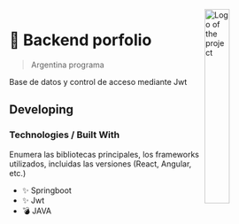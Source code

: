 <img src="https://avatars.githubusercontent.com/u/26632876?v=4" width="30%" alt="Logo of the project" align="right">

# 🚀 Backend porfolio 
> Argentina programa

Base de datos y control de acceso mediante Jwt

## Developing

### Technologies / Built With
Enumera las bibliotecas principales, los frameworks utilizados, incluidas las versiones (React, Angular, etc.)
- ✨ Springboot
- ✨ Jwt
- 💣 JAVA

